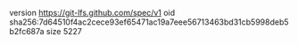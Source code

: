 version https://git-lfs.github.com/spec/v1
oid sha256:7d64510f4ac2cece93ef65471ac19a7eee56713463bd31cb5998deb5b2fc687a
size 5227
